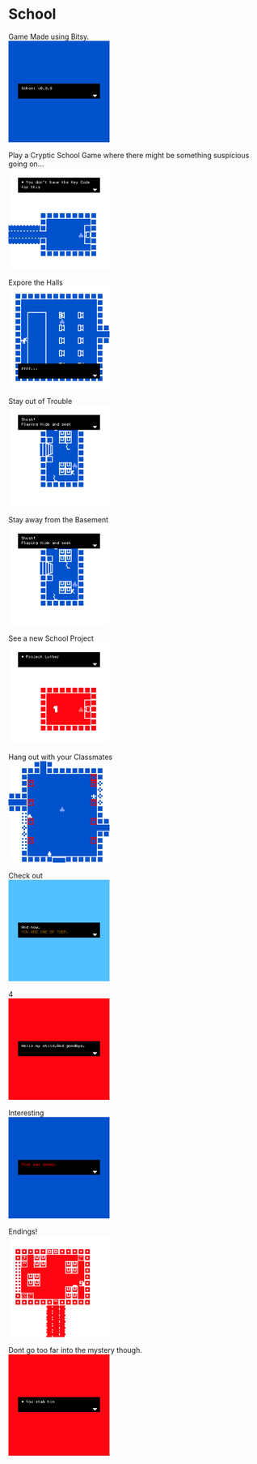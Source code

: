 # School
Game Made using Bitsy.
<br>
<img src="./readme/v0.3.3/title.gif" width="200">

Play a Cryptic School Game where there might be something suspicious going on...
<br>
<img src="./readme/v0.3/cryptic.gif" width="200">

Expore the Halls
<br>
<img src="./readme/v0.3.3/secondhall.gif" width="200">

Stay out of Trouble
<br>
<img src="./readme/v0.3.3/detention.gif" width="200">

Stay away from the Basement
<br>
<img src="./readme/v0.3.3/basement.gif" width="200">

See a new School Project
<br>
<img src="./readme/v0.3/newProj.gif" width="200">

Hang out with your Classmates
<br>
<img src="./readme/v0.3.3/hall.gif" width="200">

Check out
<br>
<img src="./readme/v0.3/ending1.gif" width="200">

4
<br>
<img src="./readme/v0.3/ending2.gif" width="200">

Interesting
<br>
<img src="./readme/v0.3/ending3.gif" width="200">

Endings!
<br>
<img src="./readme/v0.3.4/ending4.gif" width="200">

Dont go too far into the mystery though.
<br>
<img src="./readme/v0.3.4/secretRoom.gif" width="200">